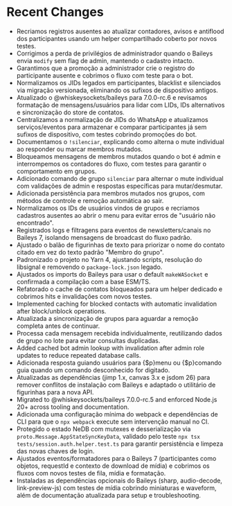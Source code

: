 # Recent Changes

- Recriamos registros ausentes ao atualizar contadores, avisos e antiflood dos participantes usando um helper compartilhado coberto por novos testes.
- Corrigimos a perda de privilégios de administrador quando o Baileys envia `modify` sem flag de admin, mantendo o cadastro intacto.
- Garantimos que a promoção a administrador crie o registro do participante ausente e cobrimos o fluxo com teste para o bot.
- Normalizamos os JIDs legados em participantes, blacklist e silenciados via migração versionada, eliminando os sufixos de dispositivo antigos.
- Atualizado o @whiskeysockets/baileys para 7.0.0-rc.6 e revisamos formatação de mensagens/usuários para lidar com LIDs, IDs alternativos e sincronização do store de contatos.
- Centralizamos a normalização de JIDs do WhatsApp e atualizamos serviços/eventos para armazenar e comparar participantes já sem sufixos de dispositivo, com testes cobrindo promoções do bot.
- Documentamos o `!silenciar`, explicando como alterna o mute individual ao responder ou marcar membros mutados.
- Bloqueamos mensagens de membros mutados quando o bot é admin e interrompemos os contadores do fluxo, com testes para garantir o comportamento em grupos.
- Adicionado comando de grupo `silenciar` para alternar o mute individual com validações de admin e respostas específicas para mutar/desmutar.
- Adicionada persistência para membros mutados nos grupos, com métodos de controle e remoção automática ao sair.
- Normalizamos os IDs de usuários vindos de grupos e recriamos cadastros ausentes ao abrir o menu para evitar erros de "usuário não encontrado".
- Registrados logs e filtragens para eventos de newsletters/canais no Baileys 7, isolando mensagens de broadcast do fluxo padrão.
- Ajustado o balão de figurinhas de texto para priorizar o nome do contato citado em vez do texto padrão "Membro do grupo".
- Padronizado o projeto no Yarn 4, ajustando scripts, resolução do libsignal e removendo o `package-lock.json` legado.
- Ajustados os imports do Baileys para usar o default `makeWASocket` e confirmada a compilação com a base ESM/TS.
- Refatorado o cache de contatos bloqueados para um helper dedicado e cobrimos hits e invalidações com novos testes.
- Implemented caching for blocked contacts with automatic invalidation after block/unblock operations.
- Atualizada a sincronização de grupos para aguardar a remoção completa antes de continuar.
- Processa cada mensagem recebida individualmente, reutilizando dados de grupo no lote para evitar consultas duplicadas.
- Added cached bot admin lookup with invalidation after admin role updates to reduce repeated database calls.
- Adicionada resposta guiando usuários para {$p}menu ou {$p}comando guia quando um comando desconhecido for digitado.
- Atualizadas as dependências (jimp 1.x, canvas 3.x e jsdom 26) para remover conflitos de instalação com Baileys e adaptado o utilitário de figurinhas para a nova API.
- Migrated to @whiskeysockets/baileys 7.0.0-rc.5 and enforced Node.js 20+ across tooling and documentation.
- Adicionada uma configuração mínima do webpack e dependências de CLI para que o `npx webpack` execute sem intervenção manual no CI.
- Protegido o estado NeDB com mutexes e desserialização via `proto.Message.AppStateSyncKeyData`, validado pelo teste `npx tsx tests/session.auth.helper.test.ts` para garantir persistência e limpeza das novas chaves de login.
- Ajustados eventos/formatadores para o Baileys 7 (participantes como objetos, requestId e contexto de download de mídia) e cobrimos os fluxos com novos testes de fila, mídia e formatação.
- Instaladas as dependências opcionais do Baileys (sharp, audio-decode, link-preview-js) com testes de mídia cobrindo miniaturas e waveform, além de documentação atualizada para setup e troubleshooting.
